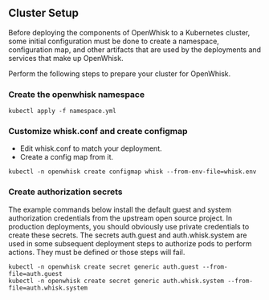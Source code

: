 Cluster Setup
-------------

Before deploying the components of OpenWhisk to a Kubernetes cluster,
some initial configuration must be done to create a namespace,
configuration map, and other artifacts that are used by the
deployments and services that make up OpenWhisk.

Perform the following steps to prepare your cluster for OpenWhisk.

### Create the openwhisk namespace

```
kubectl apply -f namespace.yml
```

### Customize whisk.conf and create configmap

* Edit whisk.conf to match your deployment.
* Create a config map from it.
```
kubectl -n openwhisk create configmap whisk --from-env-file=whisk.env
```

### Create authorization secrets

The example commands below install the default guest and system
authorization credentials from the upstream open source project. In
production deployments, you should obviously use private credentials
to create these secrets.  The secrets auth.guest and auth.whisk.system
are used in some subsequent deployment steps to authorize pods to
perform actions. They must be defined or those steps will fail.

```
kubectl -n openwhisk create secret generic auth.guest --from-file=auth.guest
kubectl -n openwhisk create secret generic auth.whisk.system --from-file=auth.whisk.system
```
